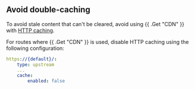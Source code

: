 ## Avoid double-caching

To avoid stale content that can't be cleared, 
avoid using {{ .Get "CDN" }} with [HTTP caching](../../src/define-routes/cache.md).

For routes where {{ .Get "CDN" }} is used, 
disable HTTP caching using the following configuration:

```yaml {location=".platform/routes.yaml"}
https://{default}/:
    type: upstream
    ...
    cache:
        enabled: false
```
